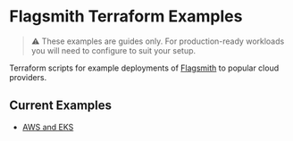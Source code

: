 # Flagsmith Terraform Examples

> :warning: These examples are guides only. For production-ready workloads you will need to configure to suit your setup.

Terraform scripts for example deployments of [Flagsmith](https://flagsmith.com/) to popular cloud providers.

## Current Examples

- [AWS and EKS](examples/flagsmith-on-eks/)
